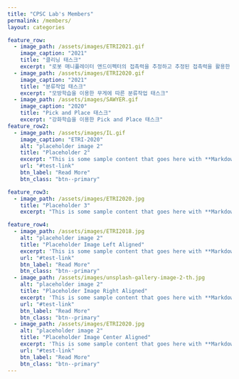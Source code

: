 ```yaml
---
title: "CPSC Lab's Members"
permalink: /members/
layout: categories

feature_row:
  - image_path: /assets/images/ETRI2021.gif
    image_caption: "2021"
    title: "클리닝 태스크"
    excerpt: "로봇 매니퓰레이터 앤드이펙터의 접촉력을 추정하고 추정된 접촉력을 활용한 클리닝 태스크"
  - image_path: /assets/images/ETRI2020.gif
    image_caption: "2021"
    title: "분류작업 태스크"
    excerpt: "모방학습을 이용한 무게에 따른 분류작업 태스크"
  - image_path: /assets/images/SAWYER.gif
    image_caption: "2020"
    title: "Pick and Place 태스크"
    excerpt: "강화학습을 이용한 Pick and Place 태스크"
feature_row2:
  - image_path: /assets/images/IL.gif
    image_caption: "ETRI-2020"
    alt: "placeholder image 2"
    title: "Placeholder 2"
    excerpt: "This is some sample content that goes here with **Markdown** formatting."
    url: "#test-link"
    btn_label: "Read More"
    btn_class: "btn--primary"

feature_row3:
  - image_path: /assets/images/ETRI2020.jpg
    title: "Placeholder 3"
    excerpt: "This is some sample content that goes here with **Markdown** formatting."

feature_row4:
  - image_path: /assets/images/ETRI2018.jpg
    alt: "placeholder image 2"
    title: "Placeholder Image Left Aligned"
    excerpt: 'This is some sample content that goes here with **Markdown** formatting. Left aligned with `type="left"`'
    url: "#test-link"
    btn_label: "Read More"
    btn_class: "btn--primary"
  - image_path: /assets/images/unsplash-gallery-image-2-th.jpg
    alt: "placeholder image 2"
    title: "Placeholder Image Right Aligned"
    excerpt: 'This is some sample content that goes here with **Markdown** formatting. Right aligned with `type="right"`'
    url: "#test-link"
    btn_label: "Read More"
    btn_class: "btn--primary"
  - image_path: /assets/images/ETRI2020.jpg
    alt: "placeholder image 2"
    title: "Placeholder Image Center Aligned"
    excerpt: 'This is some sample content that goes here with **Markdown** formatting. Centered with `type="center"`'
    url: "#test-link"
    btn_label: "Read More"
    btn_class: "btn--primary"
---
```


